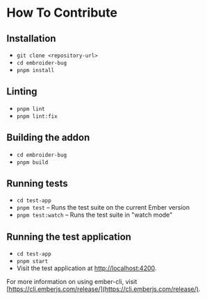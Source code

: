 # How To Contribute

## Installation

* `git clone <repository-url>`
* `cd embroider-bug`
* `pnpm install`

## Linting

* `pnpm lint`
* `pnpm lint:fix`

## Building the addon

* `cd embroider-bug`
* `pnpm build`

## Running tests

* `cd test-app`
* `pnpm test` – Runs the test suite on the current Ember version
* `pnpm test:watch` – Runs the test suite in "watch mode"

## Running the test application

* `cd test-app`
* `pnpm start`
* Visit the test application at [http://localhost:4200](http://localhost:4200).

For more information on using ember-cli, visit [https://cli.emberjs.com/release/](https://cli.emberjs.com/release/).

